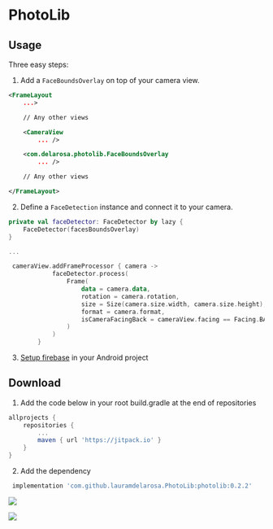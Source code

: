 # PhotoLib


## Usage

Three easy steps:

1. Add a `FaceBoundsOverlay` on top of your camera view.
```xml
<FrameLayout
    ...>

    // Any other views

    <CameraView
        ... />

    <com.delarosa.photolib.FaceBoundsOverlay
        ... />

    // Any other views

</FrameLayout>
```

2. Define a `FaceDetection` instance and connect it to your camera.
```kotlin
private val faceDetector: FaceDetector by lazy {
    FaceDetector(facesBoundsOverlay)
}

...

 cameraView.addFrameProcessor { camera ->
            faceDetector.process(
                Frame(
                    data = camera.data,
                    rotation = camera.rotation,
                    size = Size(camera.size.width, camera.size.height),
                    format = camera.format,
                    isCameraFacingBack = cameraView.facing == Facing.BACK
                )
            )
        }
```

3. [Setup firebase](https://firebase.google.com/docs/android/setup) in your Android project


## Download
1. Add the code below in your root build.gradle at the end of repositories
```groovy
allprojects {
    repositories {
        ...
        maven { url 'https://jitpack.io' }
    }
}
```
2. Add the dependency
```groovy
 implementation 'com.github.lauramdelarosa.PhotoLib:photolib:0.2.2'
```

[![](https://jitpack.io/v/lauramdelarosa/PhotoLib.svg)](https://jitpack.io/#lauramdelarosa/PhotoLib)


![](example.gif)
